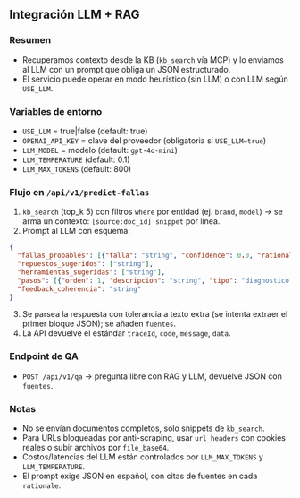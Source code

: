 ## Integración LLM + RAG

### Resumen
- Recuperamos contexto desde la KB (`kb_search` vía MCP) y lo enviamos al LLM con un prompt que obliga un JSON estructurado.
- El servicio puede operar en modo heurístico (sin LLM) o con LLM según `USE_LLM`.

### Variables de entorno
- `USE_LLM` = true|false (default: true)
- `OPENAI_API_KEY` = clave del proveedor (obligatoria si `USE_LLM=true`)
- `LLM_MODEL` = modelo (default: `gpt-4o-mini`)
- `LLM_TEMPERATURE` (default: 0.1)
- `LLM_MAX_TOKENS` (default: 800)

### Flujo en `/api/v1/predict-fallas`
1. `kb_search` (top_k 5) con filtros `where` por entidad (ej. `brand`, `model`) → se arma un contexto: `[source:doc_id] snippet` por línea.
2. Prompt al LLM con esquema:
```json
{
  "fallas_probables": [{"falla": "string", "confidence": 0.0, "rationale": "string"}],
  "repuestos_sugeridos": ["string"],
  "herramientas_sugeridas": ["string"],
  "pasos": [{"orden": 1, "descripcion": "string", "tipo": "diagnostico|reparacion"}],
  "feedback_coherencia": "string"
}
```
3. Se parsea la respuesta con tolerancia a texto extra (se intenta extraer el primer bloque JSON); se añaden `fuentes`.
4. La API devuelve el estándar `traceId`, `code`, `message`, `data`.

### Endpoint de QA
- `POST /api/v1/qa` → pregunta libre con RAG y LLM, devuelve JSON con `fuentes`.

### Notas
- No se envían documentos completos, solo snippets de `kb_search`.
- Para URLs bloqueadas por anti-scraping, usar `url_headers` con cookies reales o subir archivos por `file_base64`.
- Costos/latencias del LLM están controlados por `LLM_MAX_TOKENS` y `LLM_TEMPERATURE`.
 - El prompt exige JSON en español, con citas de fuentes en cada `rationale`.



